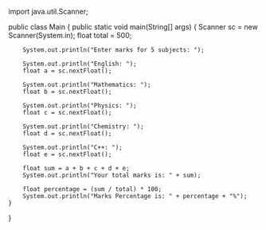 import java.util.Scanner;

public class Main {
    public static void main(String[] args) {
        Scanner sc = new Scanner(System.in);
        float total = 500;

        System.out.println("Enter marks for 5 subjects: ");

        System.out.println("English: ");
        float a = sc.nextFloat();

        System.out.println("Mathematics: ");
        float b = sc.nextFloat();

        System.out.println("Physics: ");
        float c = sc.nextFloat();

        System.out.println("Chemistry: ");
        float d = sc.nextFloat();

        System.out.println("C++: ");
        float e = sc.nextFloat();

        float sum = a + b + c + d + e;
        System.out.println("Your total marks is: " + sum);

        float percentage = (sum / total) * 100;
        System.out.println("Marks Percentage is: " + percentage + "%");
    }
}



